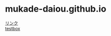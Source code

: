 # mukade-daiou.github.io
[リンク](https://mukade-daiou.github.io/index.html)<br>[testbox](https://mukade-daiou.github.io/testbox.html)
